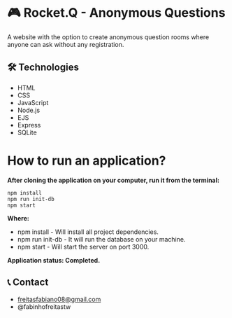 # 🎮 Rocket.Q - Anonymous Questions

A website with the option to create anonymous question rooms where anyone can ask without any registration.

## 🛠️ Technologies
- HTML
- CSS
- JavaScript
- Node.js
- EJS
- Express
- SQLite

# How to run an application?

**After cloning the application on your computer, run it from the terminal:**

```
npm install
npm run init-db
npm start

```

**Where:**

- npm install - Will install all project dependencies.
- npm run init-db - It will run the database on your machine.
- npm start - Will start the server on port 3000.

**Application status: Completed.**

## 📞 Contact
- freitasfabiano08@gmail.com
- @fabinhofreitastw

